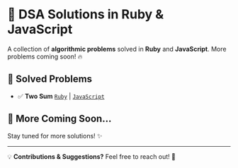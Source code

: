 # 🚀 DSA Solutions in Ruby & JavaScript  

A collection of **algorithmic problems** solved in **Ruby** and **JavaScript**. More problems coming soon! 🔥  

## 📌 Solved Problems  
- ✅ **Two Sum** [`Ruby`](./two_sum/two_sum.rb) | [`JavaScript`](./two_sum/two_sum.js)  

## 📅 More Coming Soon...  
Stay tuned for more solutions! ✨  

---

💡 **Contributions & Suggestions?** Feel free to reach out! 🚀  